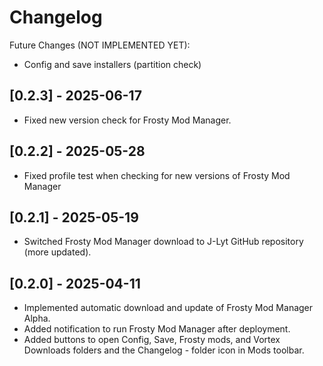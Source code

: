 # Changelog

Future Changes (NOT IMPLEMENTED YET):

- Config and save installers (partition check)

## [0.2.3] - 2025-06-17

- Fixed new version check for Frosty Mod Manager.

## [0.2.2] - 2025-05-28

- Fixed profile test when checking for new versions of Frosty Mod Manager

## [0.2.1] - 2025-05-19

- Switched Frosty Mod Manager download to J-Lyt GitHub repository (more updated).

## [0.2.0] - 2025-04-11

- Implemented automatic download and update of Frosty Mod Manager Alpha.
- Added notification to run Frosty Mod Manager after deployment.
- Added buttons to open Config, Save, Frosty mods, and Vortex Downloads folders and the Changelog - folder icon in Mods toolbar.